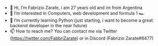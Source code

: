 - 👋 Hi, I’m Fabrizio Zarate, i am 27 years old and im from Argentina
- 👀 I’m interested in Computers, web development and formula 1 🏎
- 🌱 I’m currently learning Python (just starting, i want to become a great backend developer in the near future)
- 📫 How to reach me? You can contact me via Twitter (https://twitter.com/FabbriZarate) or in Discord (Fabrizio Zarate#6477)

<!---
fzrt/fzrt is a ✨ special ✨ repository because its `README.md` (this file) appears on your GitHub profile.
You can click the Preview link to take a look at your changes.
--->
